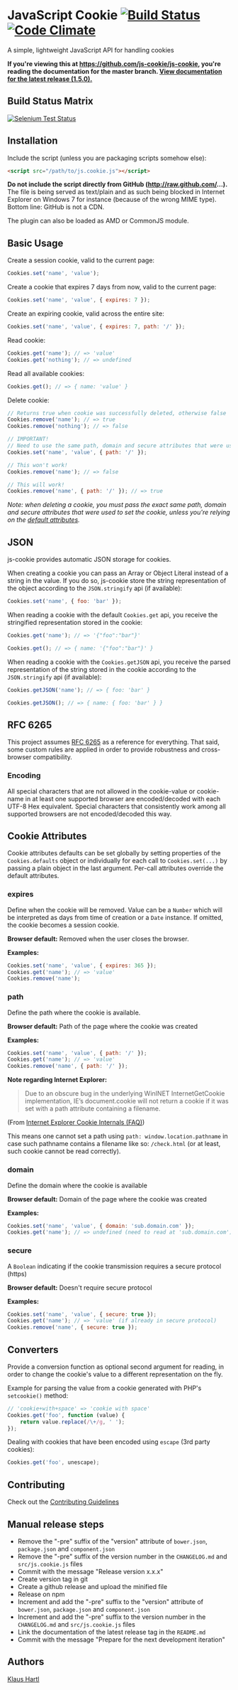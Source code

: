 # JavaScript Cookie [![Build Status](https://travis-ci.org/js-cookie/js-cookie.svg?branch=master)](https://travis-ci.org/js-cookie/js-cookie) [![Code Climate](https://codeclimate.com/github/js-cookie/js-cookie.svg)](https://codeclimate.com/github/js-cookie/js-cookie)

A simple, lightweight JavaScript API for handling cookies

**If you're viewing this at https://github.com/js-cookie/js-cookie, you're reading the documentation for the master branch.
[View documentation for the latest release (1.5.0).](https://github.com/js-cookie/js-cookie/tree/v1.5.0)**

## Build Status Matrix

[![Selenium Test Status](https://saucelabs.com/browser-matrix/js-cookie.svg)](https://saucelabs.com/u/js-cookie)

## Installation

Include the script (unless you are packaging scripts somehow else):

```html
<script src="/path/to/js.cookie.js"></script>
```

**Do not include the script directly from GitHub (http://raw.github.com/...).** The file is being served as text/plain and as such being blocked
in Internet Explorer on Windows 7 for instance (because of the wrong MIME type). Bottom line: GitHub is not a CDN.

The plugin can also be loaded as AMD or CommonJS module.

## Basic Usage

Create a session cookie, valid to the current page:

```javascript
Cookies.set('name', 'value');
```

Create a cookie that expires 7 days from now, valid to the current page:

```javascript
Cookies.set('name', 'value', { expires: 7 });
```

Create an expiring cookie, valid across the entire site:

```javascript
Cookies.set('name', 'value', { expires: 7, path: '/' });
```

Read cookie:

```javascript
Cookies.get('name'); // => 'value'
Cookies.get('nothing'); // => undefined
```

Read all available cookies:

```javascript
Cookies.get(); // => { name: 'value' }
```

Delete cookie:

```javascript
// Returns true when cookie was successfully deleted, otherwise false
Cookies.remove('name'); // => true
Cookies.remove('nothing'); // => false

// IMPORTANT!
// Need to use the same path, domain and secure attributes that were used when writing the cookie
Cookies.set('name', 'value', { path: '/' });

// This won't work!
Cookies.remove('name'); // => false

// This will work!
Cookies.remove('name', { path: '/' }); // => true
```

*Note: when deleting a cookie, you must pass the exact same path, domain and secure attributes that were used to set the cookie, unless you're relying on the [default attributes](#cookie-attributes).*

## JSON

js-cookie provides automatic JSON storage for cookies.

When creating a cookie you can pass an Array or Object Literal instead of a string in the value. If you do so, js-cookie store the string representation of the object according to the `JSON.stringify` api (if available):

```javascript
Cookies.set('name', { foo: 'bar' });
```

When reading a cookie with the default `Cookies.get` api, you receive the stringified representation stored in the cookie:

```javascript
Cookies.get('name'); // => '{"foo":"bar"}'
```

```javascript
Cookies.get(); // => { name: '{"foo":"bar"}' }
```

When reading a cookie with the `Cookies.getJSON` api, you receive the parsed representation of the string stored in the cookie according to the `JSON.stringify` api (if available):

```javascript
Cookies.getJSON('name'); // => { foo: 'bar' }
```

```javascript
Cookies.getJSON(); // => { name: { foo: 'bar' } }
```

## RFC 6265

This project assumes [RFC 6265](http://tools.ietf.org/html/rfc6265#section-4.1.1) as a reference for everything. That said, some custom rules are applied in order to provide robustness and cross-browser compatibility.

### Encoding
All special characters that are not allowed in the cookie-value or cookie-name in at least one supported browser are encoded/decoded with each UTF-8 Hex equivalent. Special characters that consistently work among all supported browsers are not encoded/decoded this way.

## Cookie Attributes

Cookie attributes defaults can be set globally by setting properties of the `Cookies.defaults` object or individually for each call to `Cookies.set(...)` by passing a plain object in the last argument. Per-call attributes override the default attributes.

### expires

Define when the cookie will be removed. Value can be a `Number` which will be interpreted as days from time of creation or a `Date` instance. If omitted, the cookie becomes a session cookie.

**Browser default:** Removed when the user closes the browser.

**Examples:**

```javascript
Cookies.set('name', 'value', { expires: 365 });
Cookies.get('name'); // => 'value'
Cookies.remove('name');
```

### path

Define the path where the cookie is available.

**Browser default:** Path of the page where the cookie was created

**Examples:**

```javascript
Cookies.set('name', 'value', { path: '/' });
Cookies.get('name'); // => 'value'
Cookies.remove('name', { path: '/' });
```

**Note regarding Internet Explorer:**

> Due to an obscure bug in the underlying WinINET InternetGetCookie implementation, IE’s document.cookie will not return a cookie if it was set with a path attribute containing a filename.

(From [Internet Explorer Cookie Internals (FAQ)](http://blogs.msdn.com/b/ieinternals/archive/2009/08/20/wininet-ie-cookie-internals-faq.aspx))

This means one cannot set a path using `path: window.location.pathname` in case such pathname contains a filename like so: `/check.html` (or at least, such cookie cannot be read correctly).

### domain

Define the domain where the cookie is available

**Browser default:** Domain of the page where the cookie was created

**Examples:**

```javascript
Cookies.set('name', 'value', { domain: 'sub.domain.com' });
Cookies.get('name'); // => undefined (need to read at 'sub.domain.com')
```

### secure

A `Boolean` indicating if the cookie transmission requires a secure protocol (https)

**Browser default:** Doesn't require secure protocol

**Examples:**

```javascript
Cookies.set('name', 'value', { secure: true });
Cookies.get('name'); // => 'value' (if already in secure protocol)
Cookies.remove('name', { secure: true });
```

## Converters

Provide a conversion function as optional second argument for reading, in order to change the cookie's value
to a different representation on the fly.

Example for parsing the value from a cookie generated with PHP's `setcookie()` method:

```javascript
// 'cookie+with+space' => 'cookie with space'
Cookies.get('foo', function (value) {
    return value.replace(/\+/g, ' ');
});
```

Dealing with cookies that have been encoded using `escape` (3rd party cookies):

```javascript
Cookies.get('foo', unescape);
```

## Contributing

Check out the [Contributing Guidelines](CONTRIBUTING.md)

## Manual release steps

* Remove the "-pre" suffix of the "version" attribute of `bower.json`, `package.json` and `component.json`
* Remove the "-pre" suffix of the version number in the `CHANGELOG.md` and `src/js.cookie.js` files
* Commit with the message "Release version x.x.x"
* Create version tag in git
* Create a github release and upload the minified file
* Release on npm
* Increment and add the "-pre" suffix to the "version" attribute of `bower.json`, `package.json` and `component.json`
* Increment and add the "-pre" suffix to the version number in the `CHANGELOG.md` and `src/js.cookie.js` files
* Link the documentation of the latest release tag in the `README.md`
* Commit with the message "Prepare for the next development iteration"

## Authors

[Klaus Hartl](https://github.com/carhartl)
